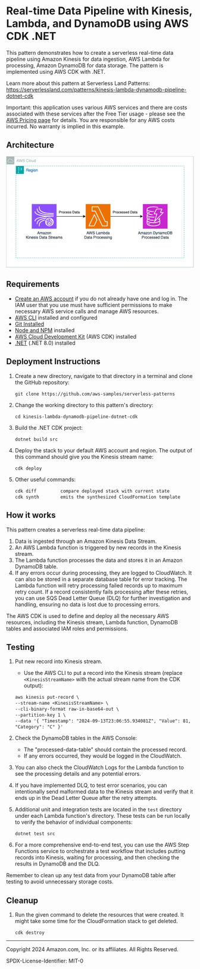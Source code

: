 # Real-time Data Pipeline with Kinesis, Lambda, and DynamoDB using AWS CDK .NET

This pattern demonstrates how to create a serverless real-time data pipeline using Amazon Kinesis for data ingestion, AWS Lambda for processing, Amazon DynamoDB for data storage. The pattern is implemented using AWS CDK with .NET.

Learn more about this pattern at Serverless Land Patterns: https://serverlessland.com/patterns/kinesis-lambda-dynamodb-pipeline-dotnet-cdk

Important: this application uses various AWS services and there are costs associated with these services after the Free Tier usage - please see the [AWS Pricing page](https://aws.amazon.com/pricing/) for details. You are responsible for any AWS costs incurred. No warranty is implied in this example.

## Architecture
<img src="./kinesis-lambda-dynamodb-pipeline.png" title="Architecture">

## Requirements

* [Create an AWS account](https://portal.aws.amazon.com/gp/aws/developer/registration/index.html) if you do not already have one and log in. The IAM user that you use must have sufficient permissions to make necessary AWS service calls and manage AWS resources.
* [AWS CLI](https://docs.aws.amazon.com/cli/latest/userguide/install-cliv2.html) installed and configured
* [Git Installed](https://git-scm.com/book/en/v2/Getting-Started-Installing-Git)
* [Node and NPM](https://nodejs.org/en/download/) installed
* [AWS Cloud Development Kit](https://docs.aws.amazon.com/cdk/latest/guide/cli.html) (AWS CDK) installed
* [.NET](https://dotnet.microsoft.com/en-us/download/dotnet/8.0) (.NET 8.0) installed

## Deployment Instructions

1. Create a new directory, navigate to that directory in a terminal and clone the GitHub repository:
    ``` 
    git clone https://github.com/aws-samples/serverless-patterns
    ```
2. Change the working directory to this pattern's directory:
    ```
    cd kinesis-lambda-dynamodb-pipeline-dotnet-cdk
    ```
3. Build the .NET CDK project:
    ```
    dotnet build src
    ```
4. Deploy the stack to your default AWS account and region. The output of this command should give you the Kinesis stream name:
    ```
    cdk deploy
    ```
5. Other useful commands:
    ```
    cdk diff         compare deployed stack with current state    
    cdk synth        emits the synthesized CloudFormation template
    ```

## How it works

This pattern creates a serverless real-time data pipeline:

1. Data is ingested through an Amazon Kinesis Data Stream.
2. An AWS Lambda function is triggered by new records in the Kinesis stream.
3. The Lambda function processes the data and stores it in an Amazon DynamoDB table.
4. If any errors occur during processing, they are logged to CloudWatch. It can also be stored in a separate database table for error tracking. The Lambda function will retry processing failed records up to maximum retry count. If a record consistently fails processing after these retries, you can use SQS Dead Letter Queue (DLQ) for further investigation and handling, ensuring no data is lost due to processing errors.

The AWS CDK is used to define and deploy all the necessary AWS resources, including the Kinesis stream, Lambda function, DynamoDB tables and associated IAM roles and permissions.

## Testing

1. Put new record into Kinesis stream.

    - Use the AWS CLI to put a record into the Kinesis stream (replace `<KinesisStreamName>` with the actual stream name from the CDK output):

    ```
    aws kinesis put-record \
    --stream-name <KinesisStreamName> \
    --cli-binary-format raw-in-base64-out \
    --partition-key 1 \
    --data '{ "Timestamp": "2024-09-13T23:06:55.934081Z", "Value": 81, "Category": "C" }'
    ```
2. Check the DynamoDB tables in the AWS Console:
   - The "processed-data-table" should contain the processed record.
   - If any errors occurred, they would be logged in the CloudWatch.

3. You can also check the CloudWatch Logs for the Lambda function to see the processing details and any potential errors.

4. If you have implemented DLQ, to test error scenarios, you can intentionally send malformed data to the Kinesis stream and verify that it ends up in the Dead Letter Queue after the retry attempts.

5. Additional unit and integration tests are located in the `test` directory under each Lambda function's directory. These tests can be run locally to verify the behavior of individual components:
    ```
    dotnet test src
    ```
6. For a more comprehensive end-to-end test, you can use the AWS Step Functions service to orchestrate a test workflow that includes putting records into Kinesis, waiting for processing, and then checking the results in DynamoDB and the DLQ.

Remember to clean up any test data from your DynamoDB table after testing to avoid unnecessary storage costs.

## Cleanup
 
1. Run the given command to delete the resources that were created. It might take some time for the CloudFormation stack to get deleted.
    ```
    cdk destroy
    ```

----
Copyright 2024 Amazon.com, Inc. or its affiliates. All Rights Reserved.

SPDX-License-Identifier: MIT-0